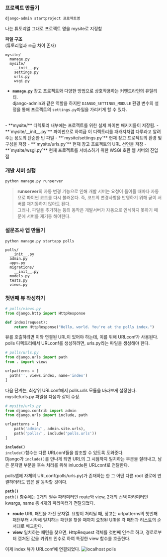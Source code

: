 ### 프로젝트 만들기
```bash
django-admin startproject 프로젝트명
```
나는 튜토리얼 그대로 프로젝트 명을 mysite로 지정함

**파일 구조**<br />
(튜토리얼과 조금 차이 존재)
```
mysite/
  manage.py
  mysite/
    __init__.py
    settings.py
    urls.py
    wsgi.py
```
- **`manage.py`**
장고 프로젝트와 다양한 방법으로 상호작용하는 커맨드라인의 유틸리티.<br />
django-admin과 같은 역할을 하지만 `DJANGO_SETTINGS_MODULE` 환경 변수의 설정을 통해 프로젝트의 `settings.py`파일을 가리키게 할 수 있다.
<br />
- **mysite/** 디렉토리 내부에는 프로젝트를 위한 실제 파이썬 패키지들이 저장됨.
- **`mysite/__init__.py`**
파이썬으로 하여금 이 디렉토리를 패캐지처럼 다루라고 알려주는 용도의 단순한 빈 파일
- **`mysite/settings.py`**
현재 장고 프로젝트의 환경 및 구성을 저장
- **`mysite/urls.py`**
현재 장고 프로젝트의 URL 선언을 저장
- **`mysite/wsgi.py`**
현재 프로젝트를 서비스하기 위한 WSGI 호환 웹 서버의 진입점

### 개발 서버 실행
```bash
python manage.py runserver
```
> **runserver**의 자동 변경 기능으로 인해 개발 서버는 요청이 들어올 때마다 자동으로 파이썬 코드를 다시 불러온다. 즉, 코드의 변경사항을 반영하기 위해 굳이 서버를 재기동하지 않아도 된다.<br />
그러나, 파일을 추가하는 등의 동작은 개발서버가 자동으로 인식하지 못하기 때문에 서버를 재기동 해야한다.

### 설문조사 앱 만들기
```
python manage.py startapp polls
```
```
polls/
  __init__.py
  admin.py
  apps.py
  migrations/
    __init__.py
  models.py
  tests.py
  views.py
```

### 첫번째 뷰 작성하기
```python
# polls/views.py
from django.http import HttpResponse

def index(request):
    return HttpResponse("Hello, world. You're at the polls index.")

```
뷰를 호출하려면 이와 연결된 URL이 있어야 하는데, 이를 위해 URLconf가 사용된다.<br />
polls 디렉토리에서 URLconf를 생성하려면, urls.py라는 파일을 생성해야 한다.
```python
# polls/urls.py
from django.urls import path
from . import views

urlpatterns = [
  path('', views.index, name='index')
]
```
다음 단계는, 최상위 URLconf에서 polls.urls 모듈을 바라보게 설정한다.<br />
mysite/urls.py 파일을 다음과 같이 수정.
```python
# mysite/urls.py
from django.contrib import admin
from django.urls import include, path

urlpatterns = [
    path('admin/', admin.site.urls),
    path('polls/', include('polls.urls'))
]
```
**`include()`**<br />
`include()`함수는 다른 URLconf들을 참조할 수 있도록 도와준다.<br />
Django가 `include()`를 만나게 되면 URL의 그 시점까지 일치하는 부분을 잘라내고, 남은 문자열 부분을 후속 처리를 위해 inlucde된 URLconf로 전달한다.

polls앱에 자체의 URLconf(polls/urls.py)가 존재하는 한 그 어떤 다른 root 경로에 연결하더라도 앱은 잘 동작할 것이다.

**`path()`**<br />
`path()` 함수에는 2개의 필수 파라미터인 route와 view, 2개의 선택 파라미터인 kwargs, name 총 4개의 파라미터가 전달되었다.
- **route**
URL 패턴을 가진 문자열. 요청이 처리될 때, 장고는 urlpatterns의 첫번째 패턴부터 시작해 일치하는 패턴을 찾을 때까지 요청된 URl을 각 패턴과 리스트의 순서대로 배교한다.
- **view**
일치하는 패턴을 찾으면, HttpRequest 객체를 첫번째 인수로 하고, 경로로부터 캡처된 값을 키워드 인수로 하여 특정한 view 함수를 호출한다.

이제 index 뷰가 URLconf에 연결되었다.
![localhost polls](https://images.velog.io/images/gouz7514/post/575ad106-c7b8-40d0-842a-3bb8aaccff8d/image.png)